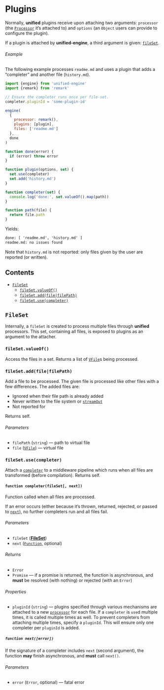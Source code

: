 # Plugins

Normally, **unified** plugins receive upon attaching two arguments: `processor`
(the [`Processor`][unified-processor] it’s attached to) and `options` (an
`Object` users can provide to configure the plugin).

If a plugin is attached by **unified-engine**, a third argument is given:
[`fileSet`][file-set].

###### Example

The following example processes `readme.md` and uses a plugin that adds a
“completer” and another file (`history.md`).

```js
import {engine} from 'unified-engine'
import {remark} from 'remark'

// Ensure the completer runs once per file-set.
completer.pluginId = 'some-plugin-id'

engine(
  {
    processor: remark(),
    plugins: [plugin],
    files: ['readme.md']
  },
  done
)

function done(error) {
  if (error) throw error
}

function plugin(options, set) {
  set.use(completer)
  set.add('history.md')
}

function completer(set) {
  console.log('done:', set.valueOf().map(path))
}

function path(file) {
  return file.path
}
```

Yields:

```txt
done: [ 'readme.md', 'history.md' ]
readme.md: no issues found
```

Note that `history.md` is not reported: only files given by the user are
reported (or written).

## Contents

*   [`FileSet`](#fileset)
    *   [`fileSet.valueOf()`](#filesetvalueof)
    *   [`fileSet.add(file|filePath)`](#filesetaddfilefilepath)
    *   [`fileSet.use(completer)`](#filesetusecompleter)

## `FileSet`

Internally, a `fileSet` is created to process multiple files through **unified**
processors.
This set, containing all files, is exposed to plugins as an argument to the
attacher.

### `fileSet.valueOf()`

Access the files in a set.
Returns a list of [`VFile`][vfile]s being processed.

### `fileSet.add(file|filePath)`

Add a file to be processed.
The given file is processed like other files with a few differences.
The added files are:

*   Ignored when their file path is already added
*   Never written to the file system or [`streamOut`][stream-out]
*   Not reported for

Returns self.

###### Parameters

*   `filePath` (`string`) — path to virtual file
*   `file` ([`VFile`][vfile]) — virtual file

### `fileSet.use(completer)`

Attach a [`completer`][completer] to a middleware pipeline which runs when all
files are transformed (before compilation).
Returns self.

#### `function completer(fileSet[, next])`

Function called when all files are processed.

If an error occurs (either because it’s thrown, returned, rejected, or passed to
[`next`][next]), no further completers run and all files fail.

###### Parameters

*   `fileSet` ([**FileSet**][file-set])
*   `next` ([`Function`][next], optional)

###### Returns

*   `Error`
*   `Promise` — if a promise is returned, the function is asynchronous, and
    **must** be resolved (with nothing) or rejected (with an `Error`)

###### Properties

*   `pluginId` (`string`) — plugins specified through various mechanisms are
    attached to a new [`processor`][unified-processor] for each file.
    If a `completer` is `use`d multiple times, it is called multiple times as
    well.
    To prevent completers from attaching multiple times, specify a `pluginId`.
    This will ensure only one completer per `pluginId` is added.

##### `function next([error])`

If the signature of a completer includes `next` (second argument), the function
**may** finish asynchronous, and **must** call `next()`.

###### Parameters

*   `error` (`Error`, optional) — fatal error

<!-- Definitions -->

[vfile]: https://github.com/vfile/vfile

[unified-processor]: https://github.com/unifiedjs/unified#processor

[completer]: #function-completerfileset-next

[next]: #function-nexterror

[file-set]: #fileset

[stream-out]: options.md#optionsstreamout
